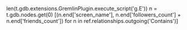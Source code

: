 len(t.gdb.extensions.GremlinPlugin.execute_script('g.E'))
n = t.gdb.nodes.get(0)
[(n.end['screen_name'], n.end['followers_count'] + n.end['friends_count']) for n in ref.relationships.outgoing('Contains')]
